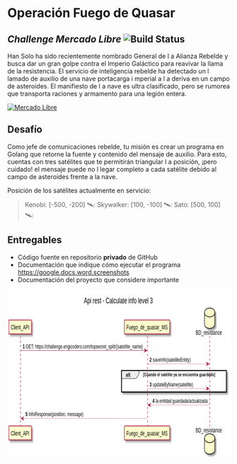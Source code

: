 # Operación Fuego de Quasar
## _Challenge Mercado Libre_ ![Build Status](https://travis-ci.org/joemccann/dillinger.svg?branch=master)

Han Solo ha sido recientemente nombrado General de l a Alianza Rebelde y busca dar un gran golpe contra el Imperio Galáctico para reavivar la llama de la resistencia. El servicio de inteligencia rebelde ha detectado un l lamado de auxilio de una nave portacarga i mperial a l a deriva en un campo de asteroides. El manifiesto de l a nave es ultra clasificado, pero se rumorea que transporta raciones y armamento para una legión entera.

[![Mercado Libre](https://http2.mlstatic.com/frontend-assets/ui-navigation/5.14.5/mercadolibre/180x180.png)](https://www.mercadolibre.com.mx/)

## Desafío

Como jefe de comunicaciones rebelde, tu misión es crear un programa en Golang que retorne la fuente y contenido del mensaje de auxilio. Para esto, cuentas con tres satélites que te permitirán triangular l a posición, ¡pero cuidado! el mensaje puede no l legar completo a cada satélite debido al campo de asteroides frente a la nave.

Posición de los satélites actualmente en servicio:

> Kenobi: [-500, -200] 🛰️:
> Skywalker: [100, -100] 🛰️:
> Sato: [500, 100] 🛰️:

## Entregables

- Código fuente en repositorio **privado** de GitHub
- Documentación que indique cómo ejecutar el programa https://google.docs.word.screenshots
- Documentación del proyecto que considere importante

<?xml version="1.0" encoding="UTF-8" standalone="no"?><svg xmlns="http://www.w3.org/2000/svg" xmlns:xlink="http://www.w3.org/1999/xlink" contentScriptType="application/ecmascript" contentStyleType="text/css" height="378px" preserveAspectRatio="none" style="width:783px;height:378px;background:#FFFFFF;" version="1.1" viewBox="0 0 783 378" width="783px" zoomAndPan="magnify"><defs><filter height="300%" id="f1u4tm1lxmwr2s" width="300%" x="-1" y="-1"><feGaussianBlur result="blurOut" stdDeviation="2.0"/><feColorMatrix in="blurOut" result="blurOut2" type="matrix" values="0 0 0 0 0 0 0 0 0 0 0 0 0 0 0 0 0 0 .4 0"/><feOffset dx="4.0" dy="4.0" in="blurOut2" result="blurOut3"/><feBlend in="SourceGraphic" in2="blurOut3" mode="normal"/></filter></defs><g><text fill="#000000" font-family="sans-serif" font-size="18" lengthAdjust="spacing" textLength="242" x="268.75" y="30.6855">Api rest - Calculate info level 3</text><rect fill="#FFFFFF" filter="url(#f1u4tm1lxmwr2s)" height="48.7031" style="stroke:#000000;stroke-width:2.0;" width="368.5" x="401" y="182.9531"/><line style="stroke:#A80036;stroke-width:1.0;stroke-dasharray:5.0,5.0;" x1="46" x2="46" y1="105.25" y2="309.3594"/><line style="stroke:#A80036;stroke-width:1.0;stroke-dasharray:5.0,5.0;" x1="492" x2="492" y1="105.25" y2="309.3594"/><line style="stroke:#A80036;stroke-width:1.0;stroke-dasharray:5.0,5.0;" x1="710.5" x2="710.5" y1="105.25" y2="309.3594"/><rect fill="#FEFECE" filter="url(#f1u4tm1lxmwr2s)" height="31.6094" style="stroke:#A80036;stroke-width:1.5;" width="79" x="5" y="68.6406"/><text fill="#000000" font-family="sans-serif" font-size="14" lengthAdjust="spacing" textLength="65" x="12" y="90.1738">Client_API</text><rect fill="#FEFECE" filter="url(#f1u4tm1lxmwr2s)" height="31.6094" style="stroke:#A80036;stroke-width:1.5;" width="79" x="5" y="308.3594"/><text fill="#000000" font-family="sans-serif" font-size="14" lengthAdjust="spacing" textLength="65" x="12" y="329.8926">Client_API</text><rect fill="#FEFECE" filter="url(#f1u4tm1lxmwr2s)" height="31.6094" style="stroke:#A80036;stroke-width:1.5;" width="159" x="411" y="68.6406"/><text fill="#000000" font-family="sans-serif" font-size="14" lengthAdjust="spacing" textLength="145" x="418" y="90.1738">Fuego_de_quasar_MS</text><rect fill="#FEFECE" filter="url(#f1u4tm1lxmwr2s)" height="31.6094" style="stroke:#A80036;stroke-width:1.5;" width="159" x="411" y="308.3594"/><text fill="#000000" font-family="sans-serif" font-size="14" lengthAdjust="spacing" textLength="145" x="418" y="329.8926">Fuego_de_quasar_MS</text><text fill="#000000" font-family="sans-serif" font-size="14" lengthAdjust="spacing" textLength="92" x="661.5" y="102.1738">BD_resistance</text><path d="M692.5,51.6406 C692.5,41.6406 710.5,41.6406 710.5,41.6406 C710.5,41.6406 728.5,41.6406 728.5,51.6406 L728.5,77.6406 C728.5,87.6406 710.5,87.6406 710.5,87.6406 C710.5,87.6406 692.5,87.6406 692.5,77.6406 L692.5,51.6406 " fill="#FEFECE" filter="url(#f1u4tm1lxmwr2s)" style="stroke:#000000;stroke-width:1.5;"/><path d="M692.5,51.6406 C692.5,61.6406 710.5,61.6406 710.5,61.6406 C710.5,61.6406 728.5,61.6406 728.5,51.6406 " fill="none" style="stroke:#000000;stroke-width:1.5;"/><text fill="#000000" font-family="sans-serif" font-size="14" lengthAdjust="spacing" textLength="92" x="661.5" y="322.8926">BD_resistance</text><path d="M692.5,335.9688 C692.5,325.9688 710.5,325.9688 710.5,325.9688 C710.5,325.9688 728.5,325.9688 728.5,335.9688 L728.5,361.9688 C728.5,371.9688 710.5,371.9688 710.5,371.9688 C710.5,371.9688 692.5,371.9688 692.5,361.9688 L692.5,335.9688 " fill="#FEFECE" filter="url(#f1u4tm1lxmwr2s)" style="stroke:#000000;stroke-width:1.5;"/><path d="M692.5,335.9688 C692.5,345.9688 710.5,345.9688 710.5,345.9688 C710.5,345.9688 728.5,345.9688 728.5,335.9688 " fill="none" style="stroke:#000000;stroke-width:1.5;"/><polygon fill="#A80036" points="480.5,133.6016,490.5,137.6016,480.5,141.6016,484.5,137.6016" style="stroke:#A80036;stroke-width:1.0;"/><line style="stroke:#A80036;stroke-width:1.0;" x1="46.5" x2="486.5" y1="137.6016" y2="137.6016"/><text fill="#000000" font-family="sans-serif" font-size="13" font-weight="bold" lengthAdjust="spacing" textLength="7" x="53.5" y="132.7451">1</text><text fill="#000000" font-family="sans-serif" font-size="13" lengthAdjust="spacing" textLength="411" x="64.5" y="132.7451">GET: https://challenge.engicoders.com/topsecret_split/{satellite_name}</text><polygon fill="#A80036" points="698.5,163.9531,708.5,167.9531,698.5,171.9531,702.5,167.9531" style="stroke:#A80036;stroke-width:1.0;"/><line style="stroke:#A80036;stroke-width:1.0;stroke-dasharray:2.0,2.0;" x1="492.5" x2="704.5" y1="167.9531" y2="167.9531"/><text fill="#000000" font-family="sans-serif" font-size="13" font-weight="bold" lengthAdjust="spacing" textLength="7" x="499.5" y="163.0967">2</text><text fill="#000000" font-family="sans-serif" font-size="13" lengthAdjust="spacing" textLength="133" x="510.5" y="163.0967">saveInfo(satelliteEntity)</text><path d="M401,182.9531 L462,182.9531 L462,190.9531 L452,200.9531 L401,200.9531 L401,182.9531 " fill="#EEEEEE" style="stroke:#000000;stroke-width:1.0;"/><rect fill="none" height="48.7031" style="stroke:#000000;stroke-width:2.0;" width="368.5" x="401" y="182.9531"/><text fill="#000000" font-family="sans-serif" font-size="13" font-weight="bold" lengthAdjust="spacing" textLength="16" x="416" y="197.4482">alt</text><text fill="#000000" font-family="sans-serif" font-size="11" font-weight="bold" lengthAdjust="spacing" textLength="253" x="477" y="196.3721">[Cuando el satélite ya se encuentra guardado]</text><polygon fill="#A80036" points="698.5,219.6563,708.5,223.6563,698.5,227.6563,702.5,223.6563" style="stroke:#A80036;stroke-width:1.0;"/><line style="stroke:#A80036;stroke-width:1.0;stroke-dasharray:2.0,2.0;" x1="492.5" x2="704.5" y1="223.6563" y2="223.6563"/><text fill="#000000" font-family="sans-serif" font-size="13" font-weight="bold" lengthAdjust="spacing" textLength="7" x="499.5" y="218.7998">3</text><text fill="#000000" font-family="sans-serif" font-size="13" lengthAdjust="spacing" textLength="142" x="510.5" y="218.7998">updateByName(satellite)</text><polygon fill="#A80036" points="503.5,257.0078,493.5,261.0078,503.5,265.0078,499.5,261.0078" style="stroke:#A80036;stroke-width:1.0;"/><line style="stroke:#A80036;stroke-width:1.0;stroke-dasharray:2.0,2.0;" x1="497.5" x2="709.5" y1="261.0078" y2="261.0078"/><text fill="#000000" font-family="sans-serif" font-size="13" font-weight="bold" lengthAdjust="spacing" textLength="7" x="509.5" y="256.1514">4</text><text fill="#000000" font-family="sans-serif" font-size="13" lengthAdjust="spacing" textLength="183" x="520.5" y="256.1514">la entidad guardada/actualizada</text><polygon fill="#A80036" points="57.5,287.3594,47.5,291.3594,57.5,295.3594,53.5,291.3594" style="stroke:#A80036;stroke-width:1.0;"/><line style="stroke:#A80036;stroke-width:1.0;stroke-dasharray:2.0,2.0;" x1="51.5" x2="491.5" y1="291.3594" y2="291.3594"/><text fill="#000000" font-family="sans-serif" font-size="13" font-weight="bold" lengthAdjust="spacing" textLength="7" x="63.5" y="286.5029">5</text><text fill="#000000" font-family="sans-serif" font-size="13" lengthAdjust="spacing" textLength="192" x="74.5" y="286.5029">InfoResponse(position, message)</text><!--MD5=[eb9d964d2e366b849c7762b03187e892]
@startuml
'https://plantuml.com/sequence-diagram

autonumber

title Api rest - Calculate info level 3

participant Client_API
participant Fuego_de_quasar_MS
database BD_resistance

Client_API -> Fuego_de_quasar_MS: GET: https://challenge.engicoders.com/topsecret_split/{satellite_name}
Fuego_de_quasar_MS - -> BD_resistance: saveInfo(satelliteEntity)

alt Cuando el satélite ya se encuentra guardado
Fuego_de_quasar_MS - -> BD_resistance: updateByName(satellite)
end

BD_resistance - -> Fuego_de_quasar_MS: la entidad guardada/actualizada
Fuego_de_quasar_MS - -> Client_API: InfoResponse(position, message)

@enduml

@startuml

autonumber

title Api rest - Calculate info level 3

participant Client_API
participant Fuego_de_quasar_MS
database BD_resistance

Client_API -> Fuego_de_quasar_MS: GET: https://challenge.engicoders.com/topsecret_split/{satellite_name}
Fuego_de_quasar_MS - -> BD_resistance: saveInfo(satelliteEntity)

alt Cuando el satélite ya se encuentra guardado
Fuego_de_quasar_MS - -> BD_resistance: updateByName(satellite)
end

BD_resistance - -> Fuego_de_quasar_MS: la entidad guardada/actualizada
Fuego_de_quasar_MS - -> Client_API: InfoResponse(position, message)

@enduml

PlantUML version 1.2021.7(Sun May 23 07:40:07 CDT 2021)
(GPL source distribution)
Java Runtime: OpenJDK Runtime Environment
JVM: Dynamic Code Evolution 64-Bit Server VM
Default Encoding: Cp1252
Language: es
Country: MX
--></g></svg>

- URL en donde este hosteado el servicio https://challenge.engicoders.com/
- Contemplar buenas prácticas (tip: imaginar que estas poniendo una aplicación productiva)

## Tech

Las tecnologías empleadas en el desarrollo fueron las siguientes.

| Tecnología o herramienta | Enlace | Versión |
| ------ | ------ | ------ |
| Kotlin | https://kotlinlang.org/ | 1.3.71 |
| Docker Hub | https://hub.docker.com/ | 20.10.6 |
| Spring Boot | https://spring.io/projects/spring-boot | 2.2.4.RELEASE |
| PostgreSQL | https://www.postgresql.org/ | 13.3 |
| MarkDown | https://dillinger.io/ | |
| Git Hub | https://github.com/ | |
| AWS | https://aws.amazon.com/es/ | |

